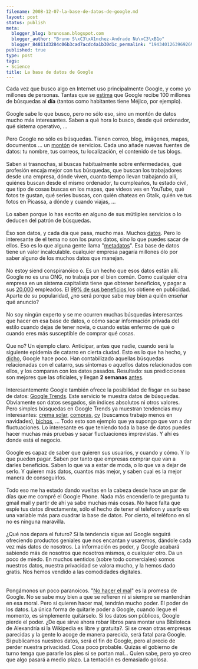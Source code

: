 ```yaml
--- 
filename: 2008-12-07-la-base-de-datos-de-google.md
layout: post
status: publish
meta: 
  blogger_blog: brunosan.blogspot.com
  blogger_author: "Bruno S\xC3\xA1nchez-Andrade Nu\xC3\xB1o"
  blogger_84811d3284c06b3cad7acdc4a1b30d1c_permalink: "1943401263969269722"
published: true
type: post
tags: 
- Science
title: La base de datos de Google
---
```

Cada vez que busco algo en Internet uso principalmente Google, y como yo millones de personas. Tantas que se <a href="http://en.wikipedia.org/wiki/Google_search">estima</a> que Google recibe 100 millones de búsquedas al <span style="font-weight:bold;">día</span> (tantos como habitantes tiene Méjico, por ejemplo).<br /><br />Google sabe lo que busco, pero no sólo eso, sino un montón de datos mucho más interesantes. Saben a qué hora lo busco, desde qué ordenador, qué sistema operativo, ...<br /><br />Pero Google no sólo es búsquedas. Tienen correo, blog, imágenes, mapas, documentos ... un <a href="http://en.wikipedia.org/wiki/List_of_Google_products">montón</a> de servicios. Cada uno añade nuevas fuentes de datos: tu nombre, tus correos, tu localización, el contenido de tus blogs.<br /><br />Saben si trasnochas, si buscas habitualmente sobre enfermedades, qué profesión encaja mejor con tus búsquedas, que buscan los trabajadores desde una empresa, dónde viven, cuanto tiempo llevan trabajando allí, quiénes buscan desde el mismo ordenador, tu cumpleaños, tu estado civil, que tipo de cosas buscas en los mapas, que videos ves en YouTube, qué fotos te gustan, qué series buscas, con quién chateas en Gtalk, quién ve tus fotos en Picassa, a dónde y cuando viajas, ...<br /><br />Lo saben porque lo has escrito en alguno de sus mútliples servicios o lo deducen del patrón de búsquedas.<br /><br />Éso son datos, y cada día que pasa, mucho mas. Muchos <a href="http://en.wikipedia.org/wiki/BigTable">datos</a>. Pero lo interesante de el tema no son los puros datos, sino lo que puedes sacar de ellos. Eso es lo que alguna gente llama "<a href="http://en.wikipedia.org/wiki/Metadata">metadatos</a>". Esa base de datos tiene un valor incalculable. cualquier empresa pagaría millones ólo por saber alguno de los muchos datos que manejan.<br /><br />No estoy siend conspiranóico o. Es un hecho que esos datos están allí. Google no es una ONG, no trabaja por el bien común. Como cualquier otra empresa en un sistema capitalista tiene que obtener beneficios, y pagar a sus <a href="http://en.wikipedia.org/wiki/Google">20.000</a> empleados. El <a href="http://en.wikipedia.org/wiki/Google#cite_ref-46">99% de sus beneficios </a>los obtiene en publicidad. Aparte de su popularidad, ¿no será porque sabe muy bien a quién enseñar qué anuncio?<br /><br />No soy ningún experto y se me ocurren muchas búsquedas interesantes que hacer en esa base de datos, o cómo sacar información privada del estilo cuando dejas de tener novia, o cuando estás enfermo de qué o cuando eres más susceptible de comprar qué cosas.<br /><br />Que no? Un ejemplo claro. Anticipar, antes que nadie, cuando será la siguiente epidemia de catarro en cierta ciudad. Esto es lo que ha hecho, y <a href="http://www.google.org/flutrends/">dicho</a>, Google hace poco.  Han contabilizado aquellas búsquedas relacionadas con el catarro, sus síntomas o aquellos datos relacionados con ellos, y los comparan con los datos pasados. Resultado: sus predicciones son mejores que las oficiales,  y llegan <span style="font-weight:bold;">2 semanas</span> <a href="http://www.google.org/about/flutrends/how.html">antes</a>.<br /><br />Interesantemente Google también ofrece la posibilidad de fisgar en su base de datos: <a href="http://www.google.com/trends">Google Trends</a>.  Este servicio te muestra datos de búsquedas. Obviamente son datos sesgados, sin índices absolutos ni otros valores. Pero simples búsquedas en Google Trends ya muestran tendencias muy interesantes: <a href="http://www.google.com/trends?q=suncream&amp;ctab=0&amp;geo=all&amp;date=all&amp;sort=0">crema solar</a>, <a href="http://www.google.com/trends?q=buy&amp;ctab=0&amp;geo=US&amp;geor=all&amp;date=all&amp;sort=0">compras</a>, <a href="http://www.google.com/trends?q=cv&amp;ctab=0&amp;geo=all&amp;date=all&amp;sort=0">cv</a> (buscamos trabajo menos en navidades), <a href="http://www.google.com/trends?q=bugs&amp;ctab=0&amp;geo=US&amp;geor=all&amp;date=all&amp;sort=0">bichos</a>, ...  Todo esto son ejemplo que ya supongo que van a dar fluctuaciones. Lo interesante es que teniendo toda la base de datos puedes hacer muchas más pruebas y sacar fluctuaciones imprevistas. Y ahí es donde está el negocio.<br /><br />Google es capaz de saber que quieren sus usuarios, y cuando y cómo. Y lo que pueden pagar. Saben por tanto que empresas comprar que van a darles beneficios. Saben lo que va a estar de moda, o lo que va a dejar de serlo. Y quieren más datos, cuantos más mejor, y saben cual es la mejor manera de conseguirlos. <br /><br />Todo eso me ha estado dando vueltas en la cabeza desde hace un par de días que me compré el Google Phone. Nada más encenderlo te pregunta tu gmail mail y partir de ahí ya sabe muchas más cosas. No hace falta que espíe tus datos directamente, sólo el hecho de tener el telefoon y usarlo es una variable más para cuadrar la base de datos. Por cierto, el teléfono en sí no es ninguna maravilla.<br /><br />¿Qué nos depara el futuro? Si la tendencia sigue así Google seguirá ofreciendo productos geniales que nos encantan y usaremos, dándole cada vez más datos de nosotros. La información es poder, y Google acabará sabiendo más de nosotros que nosotros mismos, o cualquier otro.  Da un poco de miedo. En muchos sentidos (sobre todo comerciales) somos nuestros datos, nuestra privacidad se valora mucho, y la hemos dado gratis. Nos hemos vendido a las comodidades digitales.<br /><br /><br />Pongámonos un poco paranoicos. "<a href="http://www.google.com/privacy.html">No hacer el mal</a>" es la promesa de Google. No se sabe muy bien a que se refieren ni si siempre se mantendrán en esa moral. Pero si quieren hacer mal, tendrán mucho poder. El poder de los datos.  La única forma de quitarle poder a Google, cuando llegue el momento,  es simplemente quitárselo. Si los datos son públicos, Google pierde el poder. ¿De que sirve ahora robar libros para montar una Biblioteca de Alexandría si la Wikipedia es libre y gratuita?. Si se crean otras empresas parecidas y la gente lo acoge de manera parecida, será  fatal para Google. Si publicamos nuestros datos, será el fin de Google, pero al precio de perder nuestra privacidad. Cosa poco probable. Quizás el gobierno de turno tenga que pararle los pies si se portan mal... Quien sabe, pero yo creo que algo pasará a medio plazo. La tentación es demasiado golosa.
